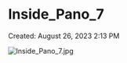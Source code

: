 # Inside_Pano_7

Created: August 26, 2023 2:13 PM

![Inside_Pano_7.jpg](Inside_Pano_7%2030e9d3421afa46cba2f1e3bf198f3cf8/Inside_Pano_7.jpg)
